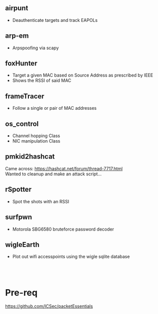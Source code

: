 ## airpunt
* Deauthenticate targets and track EAPOLs

## arp-em
* Arpspoofing via scapy

## foxHunter
* Target a given MAC based on Source Address as prescribed by IEEE
* Shows the RSSI of said MAC

## frameTracer
* Follow a single or pair of MAC addresses

## os_control
* Channel hopping Class
* NIC manipulation Class

## pmkid2hashcat
Came across:
https://hashcat.net/forum/thread-7717.html</br>
Wanted to cleanup and make an attack script...

## rSpotter
* Spot the shots with an RSSI

## surfpwn
* Motorola SBG6580 bruteforce password decoder

## wigleEarth
* Plot out wifi accesspoints using the wigle sqlite database
</br></br>
</br></br>
# Pre-req
https://github.com/ICSec/packetEssentials
